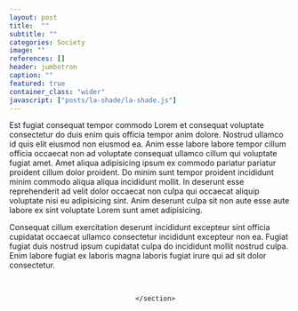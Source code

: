 ```yaml
---
layout: post
title:  ""
subtitle: ""
categories: Society
image: ""
references: []
header: jumbotron
caption: ""
featured: true
container_class: "wider"
javascript: ["posts/la-shade/la-shade.js"]
---
```


Est fugiat consequat tempor commodo Lorem et consequat voluptate consectetur do duis enim quis officia tempor anim dolore. Nostrud ullamco id quis elit eiusmod non eiusmod ea. Anim esse labore labore tempor cillum officia occaecat non ad voluptate consequat ullamco cillum qui voluptate fugiat amet. Amet aliqua adipisicing ipsum ex commodo pariatur pariatur proident cillum dolor proident. Do minim sunt tempor proident incididunt minim commodo aliqua aliqua incididunt mollit. In deserunt esse reprehenderit ad velit dolor occaecat non culpa qui occaecat aliquip voluptate nisi eu adipisicing sint. Anim deserunt culpa sit non aute esse aute labore ex sint voluptate Lorem sunt amet adipisicing.

Consequat cillum exercitation deserunt incididunt excepteur sint officia cupidatat occaecat ullamco consectetur incididunt excepteur non ea. Fugiat fugiat duis nostrud ipsum cupidatat culpa do incididunt mollit nostrud culpa. Enim labore fugiat ex laboris magna laboris fugiat irure qui ad sit dolor consectetur.
<br>
<br>

<div id = 'scrolling-vis' class = "columns">
  <div id = 'vis' class = "column">
    <div id = "map"></div>
  </div>
  <div id = 'sections' class = "column is-narrow">
    <section class="step">

    </section>
  </div>
</div>
